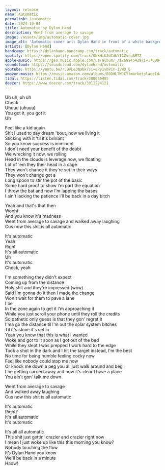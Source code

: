 ```yaml
---
layout: release
name: Automatic
permalink: /automatic
date: 2024-10-04
title: Automatic by Dylan Hand
description: Went from average to savage
image: /assets/img/automatic-cover.jpg
image_alt: 'Automatic cover art: Dylan Hand in front of a white background wearing a blue button up shirt covered in swans, holding a hair dryer in his right hand which is blowing his hair up.'
artists: [Dylan Hand]
bandcamp: https://dylanhand.bandcamp.com/track/automatic
spotify: https://open.spotify.com/track/0NkHiUZdCdkYI1ZvruAMTZ
apple-music: https://geo.music.apple.com/us/album/_/1769945429?i=1769945430&mt=1&app=music&ls=1&at=1000lHKX&ct=api_http&itscg=30200&itsct=odsl_m
soundcloud: https://soundcloud.com/dylanhand/automatic
youtube: https://youtu.be/rJ9vLe3Nabk?si=ePy1vbPCY-IvWD_6
amazon-music: https://music.amazon.com/albums/B0DHLTWJCY?marketplaceId=ATVPDKIKX0DER&musicTerritory=US&ref=dm_sh_KT3ATbmjXJHnNq6tXhcKtNnvY&trackAsin=B0DHLT3WVP
tidal: https://listen.tidal.com/track/388655485
deezer: https://www.deezer.com/track/3011224121
---
```

Uh uh, uh uh  
Check  
Uhuuu (uhuuu)  
You got it, you got it  
Uh  
  
Feel like a kid again  
Shit I used to day dream 'bout, now we living it  
Sticking with it 'til it's brilliant  
So you know success is imminent  
I don't need your benefit of the doubt  
We wrecking it now, we rolling  
Head in the clouds is leverage now, we floating  
Lot of 'em they their head in a cage  
They won't chance it they're set in their ways  
They won't change got a  
Long spoon to stir the pot of the basic  
Some hard proof to show I'm part the equation  
I throw the bat and now I'm lapping the bases  
I ain't lacking the patience I'll be back in a day bitch  
  
Yeah and that's that then  
Woohf  
And you know it's madness  
Went from average to savage and walked away laughing  
Cus now this shit is all automatic  
  
It's automatic  
Yeah  
Right  
It's all automatic  
Uh  
It's automatic  
Check, yeah  
  
I'm something they didn't expect  
Coming up from the distance  
Holy shit and they're impressed (wow)  
Said I'm gonna do it then I made the change  
Won't wait for them to pave a lane  
I be  
In the zone again to get it I'm approaching it  
While you just scroll your phone until they roll the credits  
So pathetic only guess is that they gon' regret it  
I'ma go the distance til I'm out the solar system bitches  
Til it's stone it's set in  
Yeah you know that this is what I wanted  
Woke and got to it soon as I got out of the bed  
While they slept I was prepped I work hard to the edge  
Took a shot in the dark and I hit the target instead, I'm the best  
No time for being humble feeling cocky now  
Feel like nobody could stop me now  
Or knock me down a peg you all just walk around and beg  
I be getting carried away and now it's clear I have a place  
You ain't gon' talk me down  
  
Went from average to savage  
And walked away laughing  
Cus now this shit is all automatic  
  
It's automatic  
Right?  
It's all automatic  
It's automatic  
  
It's all all automatic  
This shit just gettin' crazier and crazier right now  
I mean I just woke up like this this morning you know?  
Nobody touching the flow  
It’s Dylan Hand you know  
We'll be back in a minute  
Haow!  